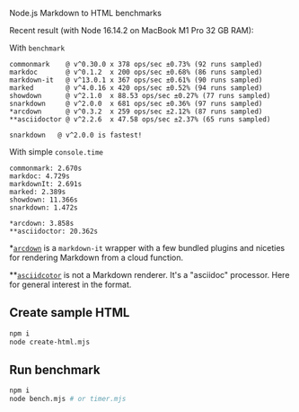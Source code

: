 Node.js Markdown to HTML benchmarks

Recent result (with Node 16.14.2 on MacBook M1 Pro 32 GB RAM):

With `benchmark`

```
commonmark    @ v^0.30.0 x 378 ops/sec ±0.73% (92 runs sampled)
markdoc       @ v^0.1.2  x 200 ops/sec ±0.68% (86 runs sampled)
markdown-it   @ v^13.0.1 x 367 ops/sec ±0.61% (90 runs sampled)
marked        @ v^4.0.16 x 420 ops/sec ±0.52% (94 runs sampled)
showdown      @ v^2.1.0  x 88.53 ops/sec ±0.27% (77 runs sampled)
snarkdown     @ v^2.0.0  x 681 ops/sec ±0.36% (97 runs sampled)
*arcdown      @ v^0.3.2  x 259 ops/sec ±2.12% (87 runs sampled)
**asciidoctor @ v^2.2.6  x 47.58 ops/sec ±2.37% (65 runs sampled)

snarkdown   @ v^2.0.0 is fastest!
```

With simple `console.time`

```
commonmark: 2.670s
markdoc: 4.729s
markdownIt: 2.691s
marked: 2.389s
showdown: 11.366s
snarkdown: 1.472s

*arcdown: 3.858s
**asciidoctor: 20.362s
```

*[`arcdown`](https://github.com/architect/arcdown) is a `markdown-it` wrapper with a few bundled plugins and niceties for rendering Markdown from a cloud function.

**[`asciidcotor`](https://docs.asciidoctor.org/asciidoctor.js/latest/setup/quick-tour/) is not a Markdown renderer. It's a "asciidoc" processor. Here for general interest in the format.

## Create sample HTML

```sh
npm i
node create-html.mjs
```

## Run benchmark

```sh
npm i
node bench.mjs # or timer.mjs
```
